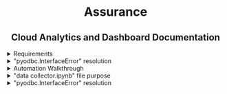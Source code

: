 <h1 align = "center"> Assurance</h1>
<h2 align = "center"> Cloud Analytics and Dashboard Documentation</h2>

<details>
    
<summary>Requirements </summary>
    
* Please make sure to update `requirements.txt` when after finalizing a module using:
    
    $ pip freeze > requirements.txt

* How to install all the requirements:
    
    $ pip install -r requirements.txt
</details>
    
<details>
    
<summary>"pyodbc.InterfaceError" resolution</summary>
    
If your `connect.py` module has 
    
    $ pyodbc.Error: ('IM002', "[IM002] [Microsoft][ODBC Driver Manager]Data source name not found and no default driver specified (0) (SQLDriverConnect)") 
or 
    
    $ pyodbc.Error: ('01000', "[01000] [unixODBC][Driver Manager]Can't open lib 'ODBC Driver 17 for SQL Server' : file not found (0) (SQLDriverConnect)")
then you have to install the driver matches your machine.
* For Windows: https://docs.microsoft.com/en-us/sql/connect/odbc/windows/release-notes-odbc-sql-server-windows?view=sql-server-ver15#previous-releases
* For MacOS - ODBC 13: https://docs.microsoft.com/en-us/sql/connect/odbc/linux-mac/install-microsoft-odbc-driver-sql-server-macos?view=sql-server-ver15
    
* For MacOS - ODBC 17 (used in `connect.py`): https://docs.microsoft.com/pt-br/sql/connect/odbc/linux-mac/install-microsoft-odbc-driver-sql-server-macos?view=sql-server-ver15
</details>


<details>
<summary>Automation Walkthrough</summary>

<details>
<summary>MacOS</summary>
    
Open the terminal and run `pip install pyinstaller`. This will install PyInstaller
Inside the terminal, go to the directory where your script is located (use `cd` to navigate in the directories)
Once you‘re in the path where your script is located, write the following `pyinstaller --onefile update_data.py` in the terminal to make the script executable.
If you see `UPX is not available` then run this command `brew install UPX`. Make sure you hvae your `HomeBrew` intalled.
Then to schedule jobs on macOS, we’re going to use crontab. To do so, open the terminal and run `crontab -e`. 
Use this link to get crontab reference: https://crontab.guru
    
    0 0 * * * command_to_execute
    
reference/what each astrik means:
    
    * - minute (0-59)
    * - hour (0-23)
    * - day of the month (1-31)
    * - month (1-12)
    * - dayo of the week (0-6, Sunday to Saturday)

After typing out, press esc . Then type `:` and write `wq`to save and exit (`w` - write, `q` - quit) and finally, press enter.
    
    0 0 * * * command_to_execute
    ~
    ~
    ~
    ~
    ~
    ~
    ~
    :wq

If system asks to grant access to Terminal, click "ok".
    
To verify the crontab was created, write `crontab -e` or `crontab -l`. In case you want to remove all crontabs listed, write crontab `-r`.

</details>
    
<details>
<summary>Windows</summary>
    
A Batch file is used for different purposes, but in this case, we’ll use it as an executable file to automate our Python scripts.
We will store our Python script in a bat file, then click on the bat file to execute the command and run the Python script. To do so, follow these steps.
Right-click inside any folder and click “new” and create a notepad (“text document”)
Inside the notepad, write a text using the following format.
    
`<Paste your python.exe location> <Paste your python script location>`
To get the “python.exe” path (Python application path) you need to go to where Python is saved (check where you installed it). Your notepad might look like the text below.
    
`"C:\User\Anaconda\python.exe" "C:\Scripts\example.py"`
    
Now click “File” and then “Save as …” and write any name including the extension `.bat` in the end. For this example, I’ll create a file named `update_data.bat`
    
Press the Windows button and search for Windows Task Scheduler. Then click on it.
Now you should see a window that looks like the picture above. Click “Create Basic Task” on the right panel.
A window like "Create Basic Task Wizard" will pop up
Now you only have to fill in all the information needed and click next. These are the options you see above:
Create a Basic Task: Write your task name and description.
Trigger time: Choose when you want the task to start. You can choose daily, weekly, monthly, and more. Then you have to pick the time for the previous selection (recur every x days, weeks, months)
Action: There are 3 actions available but 2 of them are deprecated, so just choose “Start a program” and click next. Then, browse the bat file we created earlier.
Click the “Finish” button to create the task.
After this, a new task should be listed on the Task Scheduler.
</details>
</details>

<details>
    
<summary>"data collector.ipynb" file purpose</summary>
    
It's a Jupyter Notebook primary data collection module demo. The actual data collection module is in `db management` package with the name of `collector_module.py`.
</details>
    
<details>
    
<summary>"pyodbc.InterfaceError" resolution</summary>
    
If your `connect.py` module has 
    
    $ pyodbc.Error: ('IM002', "[IM002] [Microsoft][ODBC Driver Manager]Data source name not found and no default driver specified (0) (SQLDriverConnect)") 
or 
    
    $ pyodbc.Error: ('01000', "[01000] [unixODBC][Driver Manager]Can't open lib 'ODBC Driver 17 for SQL Server' : file not found (0) (SQLDriverConnect)")
then you have to install the driver matches your machine.
* For Windows: https://docs.microsoft.com/en-us/sql/connect/odbc/windows/release-notes-odbc-sql-server-windows?view=sql-server-ver15#previous-releases
* For MacOS - ODBC 13: https://docs.microsoft.com/en-us/sql/connect/odbc/linux-mac/install-microsoft-odbc-driver-sql-server-macos?view=sql-server-ver15
    
* For MacOS - ODBC 17 (used in `connect.py`): https://docs.microsoft.com/pt-br/sql/connect/odbc/linux-mac/install-microsoft-odbc-driver-sql-server-macos?view=sql-server-ver15
</details>
